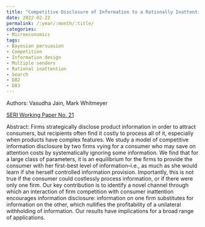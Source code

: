 ```yaml
---
title: "Competitive Disclosure of Information to a Rationally Inattentive Consumer"
date: 2022-02-22
permalink: /:year/:month/:title/
categories:
- Microeconomics
tags:
- Bayesian persuasion
- Competition
- Information design
- Multiple senders
- Rational inattention
- Search
- D82
- D83
---
```


Authors: Vasudha Jain, Mark Whitmeyer

[SERI Working Paper No. 21](/wp/jain_whitmeyer_info_disclosure_rational_inattentive_consumer_2021.pdf)

Abstract: Firms strategically disclose product information in order to attract consumers, but recipients often find it costly to process all of it, especially when products have complex features. We study a model of competitive information disclosure by two firms vying for a consumer who may save on attention costs by systematically ignoring some information. We find that for a large class of parameters, it is an equilibrium for the firms to provide the consumer with her first-best level of information–i.e., as much as she would learn if she herself controlled information provision. Importantly, this is not true if the consumer could costlessly process information, or if there were only one firm. Our key contribution is to identify a novel channel through which an interaction of firm competition with consumer inattention encourages information disclosure: information on one firm substitutes for information on the other, which nullifies the profitability of a unilateral withholding of information. Our results have implications for a broad range of applications.